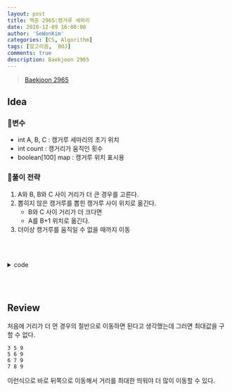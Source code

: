 ```yaml
---
layout: post
title: 백준 2965:캥거루 세마리
date: 2020-12-09 16:00:00
author: 'SeWonKim'
categories: [CS, Algorithm]
tags: [알고리즘,  BOJ]
comments: true
description: Baekjoon 2965
---
```


> [Baekjoon 2965](https://www.acmicpc.net/problem/2965)

## Idea

### 🥚변수

- int A, B, C : 캥거루 세마리의 초기 위치
- int count : 캥거리가 움직인 횟수
- boolean[100] map : 캥거루 위치 표시용

### 🍳풀이 전략

1. A와 B, B와 C 사이 거리가 더 큰 경우를 고른다.
2. 뽑히지 않은 캥거루를 뽑힌 캥거루 사이 위치로 옮긴다.
   - B와 C 사이 거리가 더 크다면
   - A를 B+1 위치로 옮긴다.
3. 더이상 캥거루를 움직일 수 없을 때까지 이동

&nbsp;  
&nbsp;

<details>
<summary>code</summary>
<div markdown="1">

```java
import java.util.Scanner;

public class Main {

	public static void main(String[] args) {
		Scanner sc = new Scanner(System.in);
		int a = sc.nextInt();
		int b = sc.nextInt();
		int c = sc.nextInt();

		boolean[] map = new boolean[100];
		map[a] = true;
		map[b] = true;
		map[c] = true;

		jump(map, 0);
		sc.close();
	}

	private static void jump(boolean[] map, int count) {

		int[] num = new int[3];
		int idx = 0;
		for (int i = 0; i < map.length; i++) {
			if(idx == 3)	break;

			if(map[i])	num[idx++] = i;
		}

		// 더 이상 이동할 수 없는 경우
		if(num[1]-num[0] == 1 && num[2] - num[1] == 1) {
			System.out.println(count);
			return;
		}

		// 이동이 가능한 경우
		if(num[1]-num[0] >= num[2] - num[1]) {
			map[num[2]] = false;
			map[num[0]+1] = true;
		}
		else {
			map[num[0]] = false;
			map[num[1]+1] = true;
		}
		jump(map, count+1);
	}

}
```

</div>
</details>

&nbsp;  
&nbsp;

## Review

처음에 거리가 더 먼 경우의 절반으로 이동하면 된다고 생각했는데 그러면 최대값을 구할 수 없다.

```
3 5 9
5 6 9
6 7 9
7 8 9
```

이런식으로 바로 뒤쪽으로 이동해서 거리를 최대한 띄워야 더 많이 이동할 수 있다.

&nbsp;  
&nbsp;
